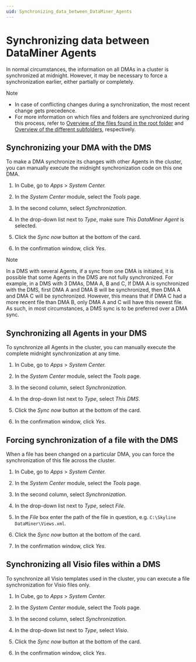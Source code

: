 ```yaml
---
uid: Synchronizing_data_between_DataMiner_Agents
---
```


# Synchronizing data between DataMiner Agents

In normal circumstances, the information on all DMAs in a cluster is synchronized at midnight. However, it may be necessary to force a synchronization earlier, either partially or completely.

> [!NOTE]
>
> - In case of conflicting changes during a synchronization, the most recent change gets precedence.
> - For more information on which files and folders are synchronized during this process, refer to [Overview of the files found in the root folder](xref:Overview_of_the_files_found_in_the_root_folder) and [Overview of the different subfolders](xref:Overview_of_the_different_subfolders), respectively.

## Synchronizing your DMA with the DMS

To make a DMA synchronize its changes with other Agents in the cluster, you can manually execute the midnight synchronization code on this one DMA.

1. In Cube, go to *Apps* > *System Center.*

1. In the *System Center* module, select the *Tools* page.

1. In the second column, select *Synchronization*.

1. In the drop-down list next to *Type*, make sure *This DataMiner Agent* is selected.

1. Click the *Sync now* button at the bottom of the card.

1. In the confirmation window, click *Yes*.

> [!NOTE]
> In a DMS with several Agents, if a sync from one DMA is initiated, it is possible that some Agents in the DMS are not fully synchronized. For example, in a DMS with 3 DMAs, DMA A, B and C, If DMA A is synchronized with the DMS, first DMA A and DMA B will be synchronized, then DMA A and DMA C will be synchronized. However, this means that if DMA C had a more recent file than DMA B, only DMA A and C will have this newest file. As such, in most circumstances, a DMS sync is to be preferred over a DMA sync.

## Synchronizing all Agents in your DMS

To synchronize all Agents in the cluster, you can manually execute the complete midnight synchronization at any time.

1. In Cube, go to *Apps* > *System Center.*

1. In the *System Center* module, select the *Tools* page.

1. In the second column, select *Synchronization*.

1. In the drop-down list next to *Type*, select *This DMS*.

1. Click the *Sync now* button at the bottom of the card.

1. In the confirmation window, click *Yes*.

## Forcing synchronization of a file with the DMS

When a file has been changed on a particular DMA, you can force the synchronization of this file across the cluster.

1. In Cube, go to *Apps* > *System Center.*

1. In the *System Center* module, select the *Tools* page.

1. In the second column, select *Synchronization*.

1. In the drop-down list next to *Type*, select *File*.

1. In the *File* box enter the path of the file in question, e.g. `C:\Skyline DataMiner\Views.xml`.

1. Click the *Sync now* button at the bottom of the card.

1. In the confirmation window, click *Yes*.

## Synchronizing all Visio files within a DMS

To synchronize all Visio templates used in the cluster, you can execute a file synchronization for Visio files only.

1. In Cube, go to *Apps* > *System Center.*

1. In the *System Center* module, select the *Tools* page.

1. In the second column, select *Synchronization*.

1. In the drop-down list next to *Type*, select *Visio*.

1. Click the *Sync now* button at the bottom of the card.

1. In the confirmation window, click *Yes*.

